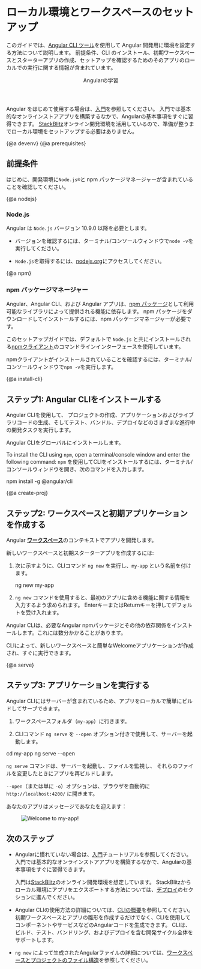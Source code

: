 # ローカル環境とワークスペースのセットアップ


このガイドでは、[Angular CLI ツール](cli 'CLI command reference')を使用して Angular 開発用に環境を設定する方法について説明します。
前提条件、CLI のインストール、初期ワークスペースとスターターアプリの作成、セットアップを確認するためのそのアプリのローカルでの実行に関する情報が含まれています。


<div class="callout is-helpful">
<header>Angularの学習</header>

Angular をはじめて使用する場合は、[入門](start)を参照してください。 入門では基本的なオンラインストアアプリを構築するなかで、Angularの基本事項をすぐに習得できます。 [StackBlitz](https://stackblitz.com/)オンライン開発環境を活用しているので、準備が整うまでローカル環境をセットアップする必要はありません。


</div>


{@a devenv}
{@a prerequisites}
## 前提条件

はじめに、開発環境に`Node.js®`と npm パッケージマネージャーが含まれていることを確認してください。

{@a nodejs}
### Node.js

Angular は `Node.js` バージョン 10.9.0 以降を必要とします。

- バージョンを確認するには、ターミナル/コンソールウィンドウで`node -v`を実行してください。

- `Node.js`を取得するには、[nodejs.org](https://nodejs.org 'Nodejs.org')にアクセスしてください。

{@a npm}
### npm パッケージマネージャー

Angular、Angular CLI、および Angular アプリは、[npm パッケージ](https://docs.npmjs.com/getting-started/what-is-npm)として利用可能なライブラリによって提供される機能に依存します。 npm パッケージをダウンロードしてインストールするには、npm パッケージマネージャーが必要です。

このセットアップガイドでは、デフォルトで `Node.js` と共にインストールされる[npmクライアント](https://docs.npmjs.com/cli/install)のコマンドラインインターフェースを使用しています。

npmクライアントがインストールされていることを確認するには、ターミナル/コンソールウィンドウで`npm -v`を実行します。


{@a install-cli}

## ステップ1: Angular CLIをインストールする

Angular CLIを使用して、
プロジェクトの作成、アプリケーションおよびライブラリコードの生成、そしてテスト、バンドル、デプロイなどのさまざまな進行中の開発タスクを実行します。

Angular CLIをグローバルにインストールします。

To install the CLI using `npm`, open a terminal/console window and enter the following command:
`npm` を使用してCLIをインストールするには、ターミナル/コンソールウィンドウを開き、次のコマンドを入力します。

<code-example language="sh" class="code-shell">
  npm install -g @angular/cli

</code-example>



{@a create-proj}

## ステップ2: ワークスペースと初期アプリケーションを作成する

Angular [**ワークスペース**](guide/glossary#workspace)のコンテキストでアプリを開発します。

新しいワークスペースと初期スターターアプリを作成するには:

1. 次に示すように、CLIコマンド `ng new` を実行し、`my-app` という名前を付けます。

    <code-example language="sh" class="code-shell">
      ng new my-app

    </code-example>

2. `ng new` コマンドを使用すると、最初のアプリに含める機能に関する情報を入力するよう求められます。 EnterキーまたはReturnキーを押してデフォルトを受け入れます。

Angular CLIは、必要なAngular npmパッケージとその他の依存関係をインストールします。これには数分かかることがあります。 

CLIによって、新しいワークスペースと簡単なWelcomeアプリケーションが作成され、すぐに実行できます。


{@a serve}

## ステップ3: アプリケーションを実行する

Angular CLIにはサーバーが含まれているため、アプリをローカルで簡単にビルドしてサーブできます。

1. ワークスペースフォルダ（`my-app`）に行きます。 

1. CLIコマンド `ng serve` を `--open` オプション付きで使用して、サーバーを起動します。

<code-example language="sh" class="code-shell">
  cd my-app
  ng serve --open
</code-example>

`ng serve` コマンドは、サーバーを起動し、ファイルを監視し、
それらのファイルを変更したときにアプリを再ビルドします。

 `--open`（または単に `-o`）オプションは、ブラウザを自動的に
`http://localhost:4200/` に開きます。 
 
 あなたのアプリはメッセージであなたを迎えます：


<figure>
  <img src='generated/images/guide/setup-local/app-works.png' alt="Welcome to my-app!">
</figure>


## 次のステップ


- Angularに慣れていない場合は、[入門](start)チュートリアルを参照してください。 入門では基本的なオンラインストアアプリを構築するなかで、Angularの基本事項をすぐに習得できます。

  <div class="alert is-helpful">

  入門は[StackBlitz](https://stackblitz.com/)のオンライン開発環境を想定しています。
   StackBlitzからローカル環境にアプリをエクスポートする方法については、[デプロイ](start/deployment 'Getting Started: Deployment')のセクションに進んでください。

  </div>


* Angular CLIの使用方法の詳細については、[CLIの概要](cli 'CLI Overview')を参照してください。初期ワークスペースとアプリの雛形を作成するだけでなく、CLIを使用してコンポーネントやサービスなどのAngularコードを生成できます。 CLIは、ビルド、テスト、バンドリング、およびデプロイを含む開発サイクル全体をサポートします。


- `ng new` によって生成されたAngularファイルの詳細については、[ワークスペースとプロジェクトのファイル構造](guide/file-structure)を参照してください。

